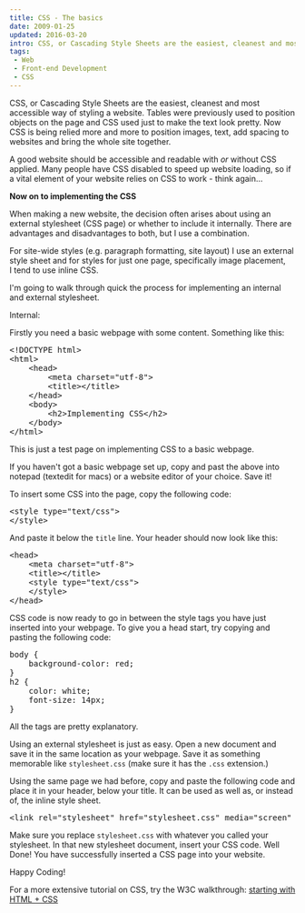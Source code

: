 ```yaml
---
title: CSS - The basics
date: 2009-01-25
updated: 2016-03-20
intro: CSS, or Cascading Style Sheets are the easiest, cleanest and most accessible way of styling a website. Tables were previously used to position objects on the page and CSS used ...
tags:
 - Web
 - Front-end Development
 - CSS
---
```


<p>CSS, or Cascading Style Sheets are the easiest, cleanest and most accessible way of styling a website. Tables were previously used to position objects on the page and CSS used just to make the text look pretty. Now CSS is being relied more and more to position images, text, add spacing to websites and bring the whole site together.</p>

<p>A good website should be accessible and readable with<em> or </em>without CSS applied. Many people have CSS disabled to speed up website loading, so if a vital element of your website relies on CSS to work -&nbsp;think again...</p>









<p><strong>Now on to implementing the CSS</strong></p>









<p>When making a new website, the decision often arises about using an external stylesheet (CSS page) or whether to include it internally. There are advantages and disadvantages to both, but I&nbsp;use a combination.</p>









<p>For site-wide styles (e.g. paragraph formatting, site layout) I use an external style sheet and for styles for just one page, specifically image placement, I&nbsp;tend to use inline CSS.</p>









<p>I'm going to walk through quick the process for implementing an internal and external stylesheet.</p>









<p>Internal:</p>









<p>Firstly you need a basic webpage with some content. Something like this:</p>









<pre class="language-html">&lt;!DOCTYPE html&gt;
&lt;html&gt;
    &lt;head&gt;
        &lt;meta charset="utf-8"&gt;
        &lt;title&gt;&lt;/title&gt;
    &lt;/head&gt;
    &lt;body&gt;
        &lt;h2&gt;Implementing CSS&lt;/h2&gt;
    &lt;/body&gt;
&lt;/html&gt;</pre>

















<p>This is just a test page on implementing CSS to a basic webpage.</p>









<p>If you haven't got a basic webpage set up, copy and past the above into notepad (textedit for macs) or a website editor of your choice. Save it!</p>









<p>To insert some CSS into the page, copy the following code:</p>









<pre class="language-html">&lt;style type="text/css"&gt;
&lt;/style&gt;</pre>

















<p>And paste it below the <code>title</code> line. Your header should now look like this:</p>









<pre class="language-html">&lt;head&gt;
    &lt;meta charset="utf-8"&gt;
    &lt;title&gt;&lt;/title&gt;
    &lt;style type="text/css"&gt;
    &lt;/style&gt;
&lt;/head&gt;</pre>

















<p>CSS code is now ready to go in between the style tags you have just inserted into your webpage. To give you a head start, try copying and pasting the following code:</p>









<pre class="language-css">body {
    background-color: red;
}
h2 {
    color: white;
    font-size: 14px;
}</pre>

















<p>All the tags are pretty explanatory.</p>









<p>Using an external stylesheet is just as easy. Open a new document and save it in the same location as your webpage. Save it as something memorable like <code>stylesheet.css</code> (make sure it has the <code>.css</code> extension.)</p>









<p>Using the same page we had before, copy and paste the following code and place it in your header, below your title. It can be used as well as, or instead of, the inline style sheet.</p>









<pre class="language-html">&lt;link rel="stylesheet" href="stylesheet.css" media="screen" charset="utf-8"&gt;</pre>

















<p>Make sure you replace <code>stylesheet.css</code> with whatever you called your stylesheet. In that new stylesheet document, insert your CSS code. Well Done! You have successfully inserted a CSS page into your website.</p>









<p>Happy Coding!</p>









<p>For a more extensive tutorial on CSS, try the W3C walkthrough: <a href="http://www.w3.org/Style/Examples/011/firstcss" target="_blank">starting with HTML + CSS</a></p>